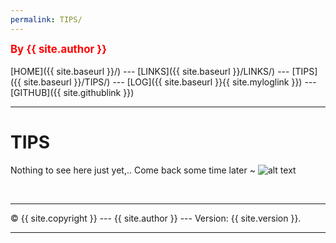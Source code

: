```yaml
---
permalink: TIPS/
---
```

<span style="color:red; font-weight:bold; font-size:larger;">By {{ site.author }}</span>
<br><br>
[HOME]({{ site.baseurl }}/) ---
[LINKS]({{ site.baseurl }}/LINKS/) ---
[TIPS]({{ site.baseurl }}/TIPS/) ---
[LOG]({{ site.baseurl }}{{ site.myloglink }}) ---
[GITHUB]({{ site.githublink }})
<br>
<hr>

# TIPS
Nothing to see here just yet,.. Come back some time later ~
![alt text](https://ezgif.com/images/loadcat.gif "ezgif.com's cat")

<br>
<hr>
&copy; {{ site.copyright }} --- {{ site.author }} --- Version: {{ site.version }}.
<hr>
<br>

